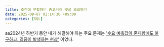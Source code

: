 ```yaml
---
title: 조건에 부합하는 중고거래 댓글 조회하기
date: 2025-09-07 01:14:30 +09:00
categories: [SQL]
---
```


aa2024년 하반기 동안 내가 해결해야 하는 주요 문제는 <U>'수요 예측값이 존재함에도 불구하고, 결품이 발생하는 현상'</U> 이었다.
